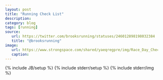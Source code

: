 ```yaml
---
layout: post
title: "Running Check List"
description:
category: blog 
tags: [running]
source:
   url: https://twitter.com/brooksrunning/statuses/246012898198032384
   title: "@brooksrunning"
image:
   url: https://www.strongspace.com/shared/yaeqregpre/img/Race_Day_Checklist.jpg
   caption:
---
```

{% include JB/setup %}
{% include stderr/setup %}
{% include stderr/img  %}